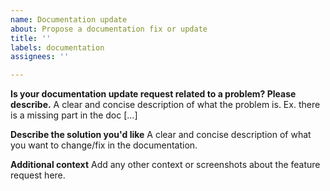 ```yaml
---
name: Documentation update
about: Propose a documentation fix or update
title: ''
labels: documentation
assignees: ''

---
```


**Is your documentation update request related to a problem? Please describe.**
A clear and concise description of what the problem is. Ex. there is a missing part in the doc [...]

**Describe the solution you'd like**
A clear and concise description of what you want to change/fix in the documentation.

**Additional context**
Add any other context or screenshots about the feature request here.
